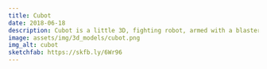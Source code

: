 ```yaml
---
title: Cubot
date: 2018-06-18
description: Cubot is a little 3D, fighting robot, armed with a blaster and a robotic arm. This model comes with a basic idle animation and a shooting pose. Made with Blender.
image: assets/img/3d_models/cubot.png
img_alt: cubot
sketchfab: https://skfb.ly/6Wr96
---
```

